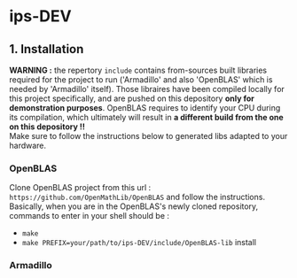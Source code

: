 # ips-DEV

## 1. Installation

**WARNING :** the repertory `include` contains from-sources built libraries required for the project to run ('Armadillo' and also 'OpenBLAS' which is needed by 'Armadillo' itself). Those libraires have been compiled locally for this project specifically, and are pushed on this depository **only for demonstration purposes**. OpenBLAS requires to identify your CPU during its compilation, which ultimately will result in **a different build from the one on this depository !!**\
Make sure to follow the instructions below to generated libs adapted to your hardware.

### OpenBLAS

Clone OpenBLAS project from this url : `https://github.com/OpenMathLib/OpenBLAS` and follow the instructions.\
Basically, when you are in the OpenBLAS's newly cloned repository, commands to enter in your shell should be :
* `make`
* `make PREFIX=your/path/to/ips-DEV/include/OpenBLAS-lib` install

### Armadillo
